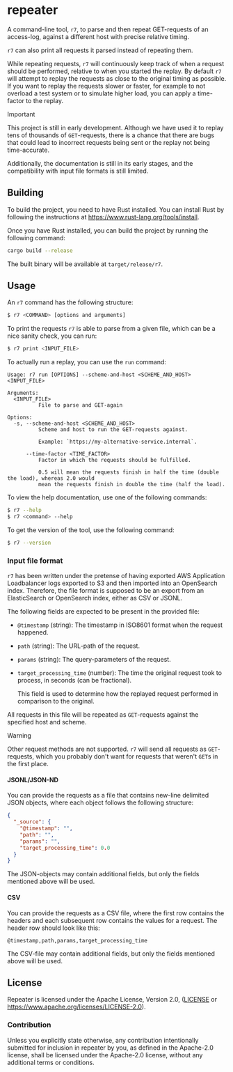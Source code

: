 # repeater

A command-line tool, `r7`, to parse and then repeat GET-requests of an access-log, against a different host with precise relative timing.

`r7` can also print all requests it parsed instead of repeating them.

While repeating requests, `r7` will continuously keep track of when a request should be performed, relative to when you started the replay.
By default `r7` will attempt to replay the requests as close to the original timing as possible.
If you want to replay the requests slower or faster, for example to not overload a test system or to simulate higher load, you can apply a time-factor to the replay.

> [!IMPORTANT]
> This project is still in early development.
> Although we have used it to replay tens of thousands of `GET`-requests, there is a chance that there are bugs that could lead to incorrect requests being sent or the replay not being time-accurate.
>
> Additionally, the documentation is still in its early stages, and the compatibility with input file formats is still limited.

## Building

To build the project, you need to have Rust installed.
You can install Rust by following the instructions at <https://www.rust-lang.org/tools/install>.

Once you have Rust installed, you can build the project by running the following command:

```sh
cargo build --release
```

The built binary will be available at `target/release/r7`.

## Usage

An `r7` command has the following structure:

```sh
$ r7 <COMMAND> [options and arguments]
```

To print the requests `r7` is able to parse from a given file, which can be a nice sanity check, you can run:

```sh
$ r7 print <INPUT_FILE>
```

To actually run a replay, you can use the `run` command:

```text
Usage: r7 run [OPTIONS] --scheme-and-host <SCHEME_AND_HOST> <INPUT_FILE>

Arguments:
  <INPUT_FILE>
          File to parse and GET-again

Options:
  -s, --scheme-and-host <SCHEME_AND_HOST>
          Scheme and host to run the GET-requests against.
          
          Example: `https://my-alternative-service.internal`.

      --time-factor <TIME_FACTOR>
          Factor in which the requests should be fulfilled.
          
          0.5 will mean the requests finish in half the time (double the load), whereas 2.0 would
          mean the requests finish in double the time (half the load).
```

To view the help documentation, use one of the following commands:

```sh
$ r7 --help
$ r7 <command> --help
```

To get the version of the tool, use the following command:

```sh
$ r7 --version
```

### Input file format

`r7` has been written under the pretense of having exported AWS Application Loadbalancer logs exported to S3 and then imported into an OpenSearch index.
Therefore, the file format is supposed to be an export from an ElasticSearch or OpenSearch index, either as CSV or JSONL.

The following fields are expected to be present in the provided file:

* `@timestamp` (string): The timestamp in ISO8601 format when the request happened.
* `path` (string): The URL-path of the request.
* `params` (string): The query-parameters of the request.
* `target_processing_time` (number): The time the original request took to process, in seconds (can be fractional).

  This field is used to determine how the replayed request performed in comparison to the original.

All requests in this file will be repeated as `GET`-requests against the specified host and scheme.

> [!WARNING]
> Other request methods are not supported.
> `r7` will send all requests as `GET`-requests, which you probably don't want for requests that weren't `GET`s in the first place.

#### JSONL/JSON-ND

You can provide the requests as a file that contains new-line delimited JSON objects, where each object follows the following structure:

```json
{
  "_source": {
    "@timestamp": "",
    "path": "",
    "params": "",
    "target_processing_time": 0.0
  }
}
```

The JSON-objects may contain additional fields, but only the fields mentioned above will be used.

#### CSV

You can provide the requests as a CSV file, where the first row contains the headers and each subsequent row contains the values for a request.
The header row should look like this:

```csv
@timestamp,path,params,target_processing_time
```

The CSV-file may contain additional fields, but only the fields mentioned above will be used.

## License

Repeater is licensed under the Apache License, Version 2.0, ([LICENSE](LICENSE) or <https://www.apache.org/licenses/LICENSE-2.0>).

### <a name="license-contribution"></a>Contribution

Unless you explicitly state otherwise, any contribution intentionally submitted for inclusion in repeater by you, as defined in the Apache-2.0 license, shall be licensed under the Apache-2.0 license, without any additional terms or conditions.
